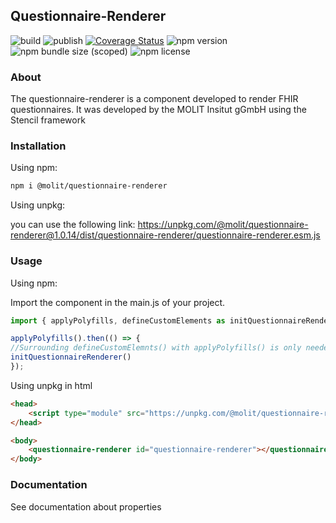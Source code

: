 ## Questionnaire-Renderer

![build](https://github.com/molit-institute/questionnaire-renderer/workflows/Build/badge.svg)
![publish](https://github.com/molit-institute/questionnaire-renderer/workflows/Publish/badge.svg)
[![Coverage Status](https://coveralls.io/repos/github/molitinstitute/questionnaire-renderer/badge.svg?branch=master)](https://coveralls.io/github/molitinstitute/questionnaire-renderer?branch=master)
![npm version](https://img.shields.io/npm/v/@molit/questionnaire-renderer.svg)
![npm bundle size (scoped)](https://img.shields.io/bundlephobia/min/@molit/questionnaire-renderer)
![npm license](https://img.shields.io/npm/l/@molit/questionnaire-renderer.svg)

### About

The questionnaire-renderer is a component developed to render FHIR questionnaires. It was developed by the MOLIT Insitut gGmbH using the Stencil framework

### Installation

Using npm:

```bash
npm i @molit/questionnaire-renderer
```

Using unpkg:

you can use the following link: https://unpkg.com/@molit/questionnaire-renderer@1.0.14/dist/questionnaire-renderer/questionnaire-renderer.esm.js 

### Usage

Using npm:

Import the component in the main.js of your project.

```js
import { applyPolyfills, defineCustomElements as initQuestionnaireRenderer } from "@molit/questionnaire-renderer/loader";

applyPolyfills().then(() => {
//Surrounding defineCustomElemnts() with applyPolyfills() is only needed if older browsers are targeted
initQuestionnaireRenderer()
});
```

Using unpkg in html

```html
<head>
    <script type="module" src="https://unpkg.com/@molit/questionnaire-renderer@1.0.14/dist/questionnaire-renderer/questionnaire-renderer.esm.js"></script>
</head>

<body>
    <questionnaire-renderer id="questionnaire-renderer"></questionnaire-renderer>
</body>

```

### Documentation

See documentation about properties